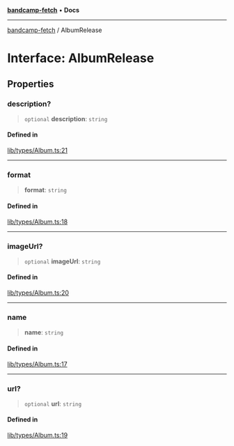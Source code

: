 [**bandcamp-fetch**](../README.md) • **Docs**

***

[bandcamp-fetch](../README.md) / AlbumRelease

# Interface: AlbumRelease

## Properties

### description?

> `optional` **description**: `string`

#### Defined in

[lib/types/Album.ts:21](https://github.com/patrickkfkan/bandcamp-fetch/blob/d7908af6ae5080a27ddea05f2631b8fc5129d64d/src/lib/types/Album.ts#L21)

***

### format

> **format**: `string`

#### Defined in

[lib/types/Album.ts:18](https://github.com/patrickkfkan/bandcamp-fetch/blob/d7908af6ae5080a27ddea05f2631b8fc5129d64d/src/lib/types/Album.ts#L18)

***

### imageUrl?

> `optional` **imageUrl**: `string`

#### Defined in

[lib/types/Album.ts:20](https://github.com/patrickkfkan/bandcamp-fetch/blob/d7908af6ae5080a27ddea05f2631b8fc5129d64d/src/lib/types/Album.ts#L20)

***

### name

> **name**: `string`

#### Defined in

[lib/types/Album.ts:17](https://github.com/patrickkfkan/bandcamp-fetch/blob/d7908af6ae5080a27ddea05f2631b8fc5129d64d/src/lib/types/Album.ts#L17)

***

### url?

> `optional` **url**: `string`

#### Defined in

[lib/types/Album.ts:19](https://github.com/patrickkfkan/bandcamp-fetch/blob/d7908af6ae5080a27ddea05f2631b8fc5129d64d/src/lib/types/Album.ts#L19)
